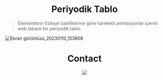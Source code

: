 <div>
	<h1 align="center">Periyodik Tablo
  </h1>
</div>

> Elementlerin fiziksel özelliklerine göre hareketli animasyonlar içeren web tabanlı bir periyodik tablo.

![Ekran görüntüsü_20230110_153608](https://user-images.githubusercontent.com/73074177/211556127-66fbe506-b183-4d4e-b021-da3275f715d8.png)

<div>
	<h1 align="center">Contact
  </h1>
</div>
<div align="center">
    <a href="mailto:aahmetefecakir@gmail.com" target="_blank"><img src="https://shields.io/badge/gmail-EA4335.svg?&style=for-the-badge&logo=gmail&logoColor=white"></a>
<div>
